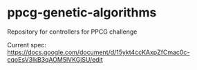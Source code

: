 # ppcg-genetic-algorithms
Repository for controllers for PPCG challenge

Current spec: https://docs.google.com/document/d/15ykt4ccKAxpZfCmac0c-cqoEsV3lkB3qAOM5lVKGjSU/edit
